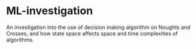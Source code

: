 # ML-investigation
An investigation into the use of decision making algorithm on Noughts and Crosses, and how state space affects space and time complexities of algorithms.
